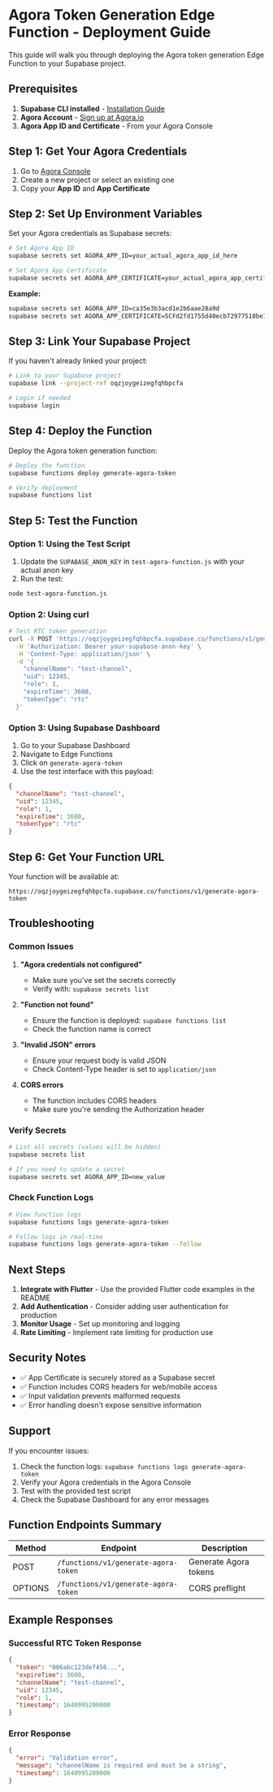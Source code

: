 # Agora Token Generation Edge Function - Deployment Guide

This guide will walk you through deploying the Agora token generation Edge Function to your Supabase project.

## Prerequisites

1. **Supabase CLI installed** - [Installation Guide](https://supabase.com/docs/guides/cli)
2. **Agora Account** - [Sign up at Agora.io](https://www.agora.io/)
3. **Agora App ID and Certificate** - From your Agora Console

## Step 1: Get Your Agora Credentials

1. Go to [Agora Console](https://console.agora.io/)
2. Create a new project or select an existing one
3. Copy your **App ID** and **App Certificate**

## Step 2: Set Up Environment Variables

Set your Agora credentials as Supabase secrets:

```bash
# Set Agora App ID
supabase secrets set AGORA_APP_ID=your_actual_agora_app_id_here

# Set Agora App Certificate  
supabase secrets set AGORA_APP_CERTIFICATE=your_actual_agora_app_certificate_here
```

**Example:**
```bash
supabase secrets set AGORA_APP_ID=ca35e3b3acd1e2b6aae28a9d
supabase secrets set AGORA_APP_CERTIFICATE=5CFd2fd1755d40ecb72977518be15d3b
```

## Step 3: Link Your Supabase Project

If you haven't already linked your project:

```bash
# Link to your Supabase project
supabase link --project-ref oqzjoygeizegfqhbpcfa

# Login if needed
supabase login
```

## Step 4: Deploy the Function

Deploy the Agora token generation function:

```bash
# Deploy the function
supabase functions deploy generate-agora-token

# Verify deployment
supabase functions list
```

## Step 5: Test the Function

### Option 1: Using the Test Script

1. Update the `SUPABASE_ANON_KEY` in `test-agora-function.js` with your actual anon key
2. Run the test:

```bash
node test-agora-function.js
```

### Option 2: Using curl

```bash
# Test RTC token generation
curl -X POST 'https://oqzjoygeizegfqhbpcfa.supabase.co/functions/v1/generate-agora-token' \
  -H 'Authorization: Bearer your-supabase-anon-key' \
  -H 'Content-Type: application/json' \
  -d '{
    "channelName": "test-channel",
    "uid": 12345,
    "role": 1,
    "expireTime": 3600,
    "tokenType": "rtc"
  }'
```

### Option 3: Using Supabase Dashboard

1. Go to your Supabase Dashboard
2. Navigate to Edge Functions
3. Click on `generate-agora-token`
4. Use the test interface with this payload:

```json
{
  "channelName": "test-channel",
  "uid": 12345,
  "role": 1,
  "expireTime": 3600,
  "tokenType": "rtc"
}
```

## Step 6: Get Your Function URL

Your function will be available at:
```
https://oqzjoygeizegfqhbpcfa.supabase.co/functions/v1/generate-agora-token
```

## Troubleshooting

### Common Issues

1. **"Agora credentials not configured"**
   - Make sure you've set the secrets correctly
   - Verify with: `supabase secrets list`

2. **"Function not found"**
   - Ensure the function is deployed: `supabase functions list`
   - Check the function name is correct

3. **"Invalid JSON" errors**
   - Ensure your request body is valid JSON
   - Check Content-Type header is set to `application/json`

4. **CORS errors**
   - The function includes CORS headers
   - Make sure you're sending the Authorization header

### Verify Secrets

```bash
# List all secrets (values will be hidden)
supabase secrets list

# If you need to update a secret
supabase secrets set AGORA_APP_ID=new_value
```

### Check Function Logs

```bash
# View function logs
supabase functions logs generate-agora-token

# Follow logs in real-time
supabase functions logs generate-agora-token --follow
```

## Next Steps

1. **Integrate with Flutter** - Use the provided Flutter code examples in the README
2. **Add Authentication** - Consider adding user authentication for production
3. **Monitor Usage** - Set up monitoring and logging
4. **Rate Limiting** - Implement rate limiting for production use

## Security Notes

- ✅ App Certificate is securely stored as a Supabase secret
- ✅ Function includes CORS headers for web/mobile access
- ✅ Input validation prevents malformed requests
- ✅ Error handling doesn't expose sensitive information

## Support

If you encounter issues:

1. Check the function logs: `supabase functions logs generate-agora-token`
2. Verify your Agora credentials in the Agora Console
3. Test with the provided test script
4. Check the Supabase Dashboard for any error messages

## Function Endpoints Summary

| Method | Endpoint | Description |
|--------|----------|-------------|
| POST | `/functions/v1/generate-agora-token` | Generate Agora tokens |
| OPTIONS | `/functions/v1/generate-agora-token` | CORS preflight |

## Example Responses

### Successful RTC Token Response
```json
{
  "token": "006abc123def456...",
  "expireTime": 3600,
  "channelName": "test-channel",
  "uid": 12345,
  "role": 1,
  "timestamp": 1640995200000
}
```

### Error Response
```json
{
  "error": "Validation error",
  "message": "channelName is required and must be a string",
  "timestamp": 1640995200000
}
```
